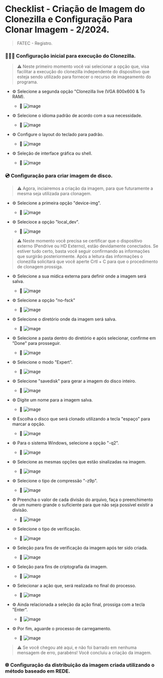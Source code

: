 <h1>Checklist - Criação de Imagem do Clonezilla e Configuração Para Clonar Imagem - 2/2024.</h1>

> FATEC - Registro.

### 👨🏽‍💻 Configuração inicial para execução do Clonezilla.
> ⚠️ Neste primeiro momento você vai selecionar a opção que, visa facilitar a execução do clonezilla independente do dispositivo que esteja sendo utilizado para fornecer o recurso de imageamento do programa.
    
  + ⚙️ Selecione a segunda opção "Clonezilla live (VGA 800x600 & To RAM).
    + 🔧 ![image](https://github.com/user-attachments/assets/1cb93ae4-b286-4e07-90fa-4bfb6359fd51)

  + ⚙️ Selecione o idioma padrão de acordo com a sua necessidade.
    + 🔧 ![image](https://github.com/user-attachments/assets/cc2e148c-d99f-4e4d-a92b-db7fe0f07a8f)

  + ⚙️ Configure o layout do teclado para padrão.
    + 🔧 ![image](https://github.com/user-attachments/assets/a07e563b-95c8-4b63-b769-0c917079558c)
   
  + ⚙️ Seleção de interface gráfica ou shell.
    + 🔧 ![image](https://github.com/user-attachments/assets/81abbf41-3951-4ea6-a4aa-5b5fc3931684)
      
### 💿 Configuração para criar imagem de disco.
> ⚠️ Agora, inciairemos a criação da imagem, para que futuramente a mesma seja utilizada para clonagem.

  + ⚙️ Selecione a primeira opção "device-img".
    + 🔧 ![image](https://github.com/user-attachments/assets/b367b241-5a2a-4256-b3c7-b552b7e18c69)
   
  + ⚙️ Selecioce a opção "local_dev".
    + 🔧 ![image](https://github.com/user-attachments/assets/5d2e8e7b-3933-43d8-bd86-0282d290f27f)

> ⚠️ Neste momento você precisa se certificar que o dispositivo externo (Pendrive ou HD Externo), estão devidamente conectados. Se estiver tudo certo, basta você seguir confirmando as informações que surgirão posteriormente. Após a leitura das informações o clonezilla solicitará que você aperte Crtl + C para que o procedimento de clonagem prossiga.

  + ⚙️ Selecione a sua mídica externa para definir onde a imagem será salva.
    + 🔧 ![image](https://github.com/user-attachments/assets/cfd54f99-e219-4cf7-8826-b688d520993b)
   
  + ⚙️ Selecione a opção "no-fsck"
    + 🔧 ![image](https://github.com/user-attachments/assets/c6a303f5-6044-4638-a74c-b35567f28ee0)
   
  + ⚙️ Selecione o diretório onde da imagem será salva.
    + 🔧 ![image](https://github.com/user-attachments/assets/206c4ba6-0640-4b7c-bb46-5d81865497d4)
   
  + ⚙️ Selecione a pasta dentro do diretório e após selecionar, confirme em "Done" para prosseguir.
    + 🔧 ![image](https://github.com/user-attachments/assets/71068890-826f-4f47-8495-acc55407a2b4)
   
  + ⚙️ Selecione o modo "Expert".
    + 🔧 ![image](https://github.com/user-attachments/assets/9721a1b4-ed72-4f6c-a705-18cfa814886f)
   
  + ⚙️ Selecione "savedisk" para gerar a imagem do disco inteiro.
    + 🔧 ![image](https://github.com/user-attachments/assets/4cdd260b-a0a8-43f1-ae76-5df6ca3132a5)
   
  + ⚙️ Digite um nome para a imagem salva.
    + 🔧 ![image](https://github.com/user-attachments/assets/7e6dcda9-0a18-4c94-bab0-ffb43baf076d)
   
  + ⚙️ Escolha o disco que será clonado utilizando a tecla "espaço" para marcar a opção.
    + 🔧 ![image](https://github.com/user-attachments/assets/7f2f5e45-94fe-4f28-9ed6-199ac944d1fa)
   
  + ⚙️ Para o sistema Windows, selecione a opção "-q2".
    + 🔧 ![image](https://github.com/user-attachments/assets/6fb255bd-7c28-4ab7-bd64-d9bd97ea2367)
   
  + ⚙️ Selecione as mesmas opções que estão sinalizadas na imagem.
    + 🔧 ![image](https://github.com/user-attachments/assets/bda9bb24-8155-473b-8146-e035a9ef4543)
   
  + ⚙️ Selecione o tipo de compressão "-z9p".
    + 🔧 ![image](https://github.com/user-attachments/assets/d309de27-daaa-42ab-99bd-cae19e230240)
   
  + ⚙️ Preencha o valor de cada divisão do arquivo, faça o preenchimento de um numero grande o suficiente para que não seja possível existir a divisão.
    + 🔧 ![image](https://github.com/user-attachments/assets/402b81d6-2283-4ad5-b053-255c1a53aaab)

  + ⚙️ Selecione o tipo de verificação.
    + 🔧 ![image](https://github.com/user-attachments/assets/e9e0330d-370f-47b2-bfbd-a5210689025a)
   
  + ⚙️ Seleção para fins de verificação da imagem após ter sido criada.
    + 🔧 ![image](https://github.com/user-attachments/assets/8e541334-f2ae-4e8d-ba2e-3e6b51c71b49)
   
  + ⚙️ Seleção para fins de criptografia da imagem.
    + 🔧 ![image](https://github.com/user-attachments/assets/fc950ea1-fa9d-4db9-81a7-6f848b12cf8d)
   
  + ⚙️ Selecionar a ação que, será realizada no final do processo.
    + 🔧 ![image](https://github.com/user-attachments/assets/36cb2957-afe0-4925-862d-e67b776f45d4)
   
  + ⚙️ Ainda relacionada a seleção da ação final, prossiga com a tecla "Enter".
    + 🔧 ![image](https://github.com/user-attachments/assets/a55f6ae4-4083-4c3c-9f61-5293a6b36bbd)
   
  + ⚙️ Por fim, aguarde o processo de carregamento.
    + 🔧 ![image](https://github.com/user-attachments/assets/e7d61d76-8352-4251-aba7-94b2ce23bd42)
   
  > ⚠️ Se você chegou até aqui, e não foi barrado em nenhuma mensagem de erro, parabéns! Você concluiu a criação da imagem.

### 🌐 Configuração da distribuição da imagem criada utilizando o método baseado em REDE.
